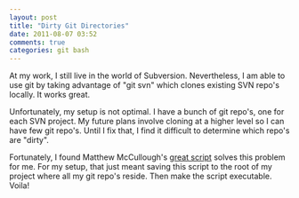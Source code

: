 ```yaml
---
layout: post
title: "Dirty Git Directories"
date: 2011-08-07 03:52
comments: true
categories: git bash
---
```

At my work, I still live in the world of Subversion. Nevertheless, I am able to use git by taking advantage of "git svn" which clones existing SVN repo's locally. It works great.

Unfortunately, my setup is not optimal. I have a bunch of git repo's, one for each SVN project. My future plans involve cloning at a higher level so I can have few git repo's. Until I fix that, I find it difficult to determine which repo's are "dirty".

Fortunately, I found Matthew McCullough's <a href="https://github.com/matthewmccullough/scripts/blob/master/finddirtygit">great script</a> solves this problem for me. For my setup, that just meant saving this script to the root of my project where all my git repo's reside. Then make the script executable. Voila!

<script src="https://gist.github.com/1109954.js?file=finddirtygit.sh"></script>

